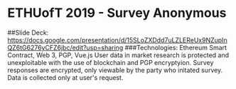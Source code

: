 # ETHUofT 2019 - Survey Anonymous
##Slide Deck: https://docs.google.com/presentation/d/15SLoZXDdd7uLZLEReUx9NZupInQZ6tG6276yCFZ6jbc/edit?usp=sharing
###Technologies: Ethereum Smart Contract, Web 3, PGP, Vue.js
User data in market research is protected and unexploitable with the use of blockchain and PGP encryptyion. Survey responses are encrypted, only viewable by the party who initated survey. Data is collected only at user's request.

